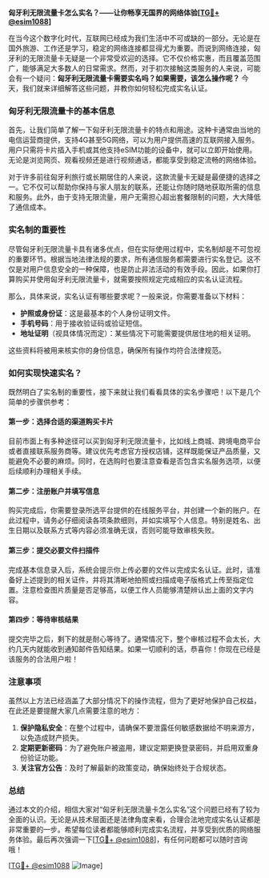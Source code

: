 **匈牙利无限流量卡怎么实名？——让你畅享无国界的网络体验[[TG💪+ @esim1088](https://t.me/s/esim1088)]**

在当今这个数字化时代，互联网已经成为我们生活中不可或缺的一部分。无论是在国外旅游、工作还是学习，稳定的网络连接都显得尤为重要。而说到网络连接，匈牙利的无限流量卡无疑是一个非常受欢迎的选择。它不仅价格实惠，而且覆盖范围广，能够满足大多数人的日常需求。然而，对于初次接触这类服务的人来说，可能会有一个疑问：**匈牙利无限流量卡需要实名吗？如果需要，该怎么操作呢？** 今天，我们就来详细解答这些问题，并教你如何轻松完成实名认证。

### 匈牙利无限流量卡的基本信息

首先，让我们简单了解一下匈牙利无限流量卡的特点和用途。这种卡通常由当地的电信运营商提供，支持4G甚至5G网络，可以为用户提供高速的互联网接入服务。用户只需将卡片插入手机或其他支持eSIM功能的设备中，就可以立即开始使用。无论是浏览网页、观看视频还是进行视频通话，都能享受到稳定流畅的网络体验。

对于许多前往匈牙利旅行或长期居住的人来说，这款流量卡无疑是最便捷的选择之一。它不仅可以帮助你保持与家人朋友的联系，还能让你随时随地获取所需的信息和服务。此外，由于支持无限流量，用户无需担心超出套餐限制的问题，大大降低了通信成本。

### 实名制的重要性

尽管匈牙利无限流量卡具有诸多优点，但在实际使用过程中，实名制却是不可忽视的重要环节。根据当地法律法规的要求，所有通信服务都需要进行实名登记。这不仅是对用户信息安全的一种保障，也是防止非法活动的有效手段。因此，如果你打算购买并使用匈牙利无限流量卡，就需要按照规定完成相应的实名认证流程。

那么，具体来说，实名认证有哪些要求呢？一般来说，你需要准备以下材料：

- **护照或身份证**：这是最基本的个人身份证明文件。
- **手机号码**：用于接收验证码或验证短信。
- **地址证明**（视具体情况而定）：某些情况下可能需要提供居住地的相关证明。

这些资料将被用来核实你的身份信息，确保所有操作均符合法律规范。

### 如何实现快速实名？

既然明白了实名制的重要性，接下来就让我们看看具体的实名步骤吧！以下是几个简单的步骤供参考：

#### 第一步：选择合适的渠道购买卡片

目前市面上有多种途径可以买到匈牙利无限流量卡，比如线上商城、跨境电商平台或者直接联系服务商等。建议优先考虑官方授权店铺，这样既能保证产品质量，又能避免不必要的麻烦。同时，在选购时也要注意查看是否包含实名服务选项，以便后续顺利办理相关手续。

#### 第二步：注册账户并填写信息

购买完成后，你需要登录所选平台提供的在线服务平台，并创建一个新的账户。在此过程中，请务必仔细阅读各项条款细则，并如实填写个人信息。特别是姓名、出生日期以及联系方式等内容必须准确无误，否则可能导致审核失败。

#### 第三步：提交必要文件扫描件

完成基本信息录入后，系统会提示你上传必要的文件以完成实名认证。此时，请准备好上述提到的相关证件，并将其清晰地拍照或扫描成电子版格式上传至指定位置。注意检查图片质量是否足够高，以便工作人员能够清楚辨认出上面的文字内容。

#### 第四步：等待审核结果

提交完毕之后，剩下的就是耐心等待了。通常情况下，整个审核过程不会太长，大约几天内就能收到通知邮件告知结果。如果一切顺利的话，恭喜你！你现在已经是该服务的合法用户啦！

### 注意事项

虽然以上方法已经涵盖了大部分情况下的操作流程，但为了更好地保护自己权益，在此还是要提醒大家几点需要注意的地方：

1. **保护隐私安全**：在整个过程中，请确保不要泄露任何敏感数据给不明来源方，以免造成财产损失。
2. **定期更新密码**：为了避免账户被盗用，建议定期更换登录密码，并启用双重身份验证功能。
3. **关注官方公告**：及时了解最新的政策变动，确保始终处于合规状态。

### 总结

通过本文的介绍，相信大家对“匈牙利无限流量卡怎么实名”这个问题已经有了较为全面的认识。无论是从技术层面还是法律角度来看，合理合法地完成实名认证都是非常重要的一步。希望每位读者都能够顺利完成实名流程，并享受到优质的网络服务体验。最后再次强调一下[[TG💪+ @esim1088](https://t.me/s/esim1088)]，有任何问题都可以随时咨询哦！

[[TG💪+ @esim1088](https://t.me/s/esim1088) ![Image](https://i.postimg.cc/4NQfJmqS/Snipaste-2025-05-13-00-14-12.png)]